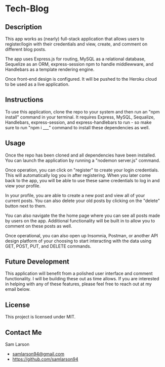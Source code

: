 # Tech-Blog

## Description
This app works as (nearly) full-stack application that allows users to register/login with their credentials and view, create, and comment on different blog posts.

The app uses Express.js for routing, MySQL as a relational database, Sequelize as an ORM, express-session npm to handle middlewware, and Handlebars as a template rendering engine.

Once front-end design is configured. It will be pushed to the Heroku cloud to be used as a live application.

## Instructions
To use this application, clone the repo to your system and then run an "npm install" command in your terminal.  It requires Express, MySQL, Sequalize, Handlebars, express-session, and express-handlebars to run - so make sure to run "npm i ___" command to install these dependencies as well. 

## Usage
Once the repo has been cloned and all dependencies have been installed. You can launch the application by running a "nodemon server.js" command.

Once operation, you can click on "register" to create your login credentials.  This will automatically log you in after registering.  When you later come back to the app, you will be able to use these same credentials to log in and view your profile. 

In your profile, you are able to create a new post and view all of your current posts.  You can also delete your old posts by clicking on the "delete" button next to them. 

You can also navigate the the home page where you can see all posts made by users on the app.  Additional functionality will be built in to allow you to comment on these posts as well. 

Once operational, you can also open up Insomnia, Postman, or another API design platform of your choosing to start interacting with the data using GET, POST, PUT, and DELETE commands.

## Future Development
This application will benefit from a polished user interface and comment functionality.  I will be building these out as time allows.  If you are interested in helping with any of these features, please feel free to reach out at my email below.

## License
This project is licensed under MIT.

## Contact Me
Sam Larson
- samlarson94@gmail.com
- https://github.com/samlarson94